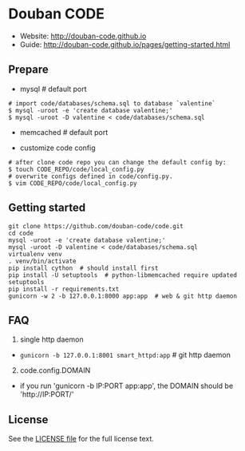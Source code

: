 Douban CODE
===========

* Website: <http://douban-code.github.io>
* Guide: <http://douban-code.github.io/pages/getting-started.html>

Prepare
-------
- mysql # default port

```
# import code/databases/schema.sql to database `valentine`
$ mysql -uroot -e 'create database valentine;'
$ mysql -uroot -D valentine < code/databases/schema.sql
```

- memcached # default port

- customize code config
```
# after clone code repo you can change the default config by:
$ touch CODE_REPO/code/local_config.py
# overwrite configs defined in code/config.py.
$ vim CODE_REPO/code/local_config.py
```

Getting started
---------------

```
git clone https://github.com/douban-code/code.git
cd code
mysql -uroot -e 'create database valentine;'
mysql -uroot -D valentine < code/databases/schema.sql
virtualenv venv
. venv/bin/activate
pip install cython  # should install first
pip install -U setuptools  # python-libmemcached require updated setuptools
pip install -r requirements.txt
gunicorn -w 2 -b 127.0.0.1:8000 app:app  # web & git http daemon
```

FAQ
----

1. single http daemon
 - `gunicorn -b 127.0.0.1:8001 smart_httpd:app` # git http daemon

2. code.config.DOMAIN
 - if you run 'gunicorn -b IP:PORT app:app', the DOMAIN should be 'http://IP:PORT/'


License
-------
See the [LICENSE file](https://github.com/douban-code/code/blob/master/LICENSE) for the full license text.
